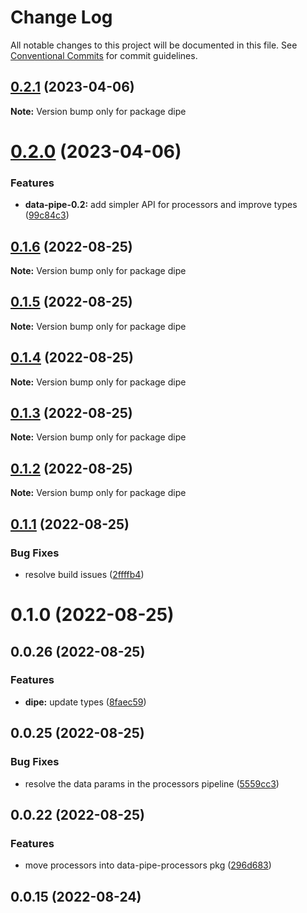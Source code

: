 # Change Log

All notable changes to this project will be documented in this file.
See [Conventional Commits](https://conventionalcommits.org) for commit guidelines.

## [0.2.1](https://github.com/DavideBruner/data-pipe/compare/dipe@0.2.0...dipe@0.2.1) (2023-04-06)

**Note:** Version bump only for package dipe





# [0.2.0](https://github.com/DavideBruner/data-pipe/compare/dipe@0.1.6...dipe@0.2.0) (2023-04-06)


### Features

* **data-pipe-0.2:** add simpler API for processors and improve types ([99c84c3](https://github.com/DavideBruner/data-pipe/commit/99c84c3a5e240e104670a68c4206e59bf2bdcd75))





## [0.1.6](https://github.com/DavideBruner/data-pipe/compare/dipe@0.1.2...dipe@0.1.6) (2022-08-25)

**Note:** Version bump only for package dipe





## [0.1.5](https://github.com/DavideBruner/data-pipe/compare/dipe@0.1.2...dipe@0.1.5) (2022-08-25)

**Note:** Version bump only for package dipe





## [0.1.4](https://github.com/DavideBruner/data-pipe/compare/dipe@0.1.2...dipe@0.1.4) (2022-08-25)

**Note:** Version bump only for package dipe





## [0.1.3](https://github.com/DavideBruner/data-pipe/compare/dipe@0.1.2...dipe@0.1.3) (2022-08-25)

**Note:** Version bump only for package dipe





## [0.1.2](https://github.com/DavideBruner/data-pipe/compare/dipe@0.1.1...dipe@0.1.2) (2022-08-25)

**Note:** Version bump only for package dipe





## [0.1.1](https://github.com/DavideBruner/data-pipe/compare/dipe@0.1.0...dipe@0.1.1) (2022-08-25)


### Bug Fixes

* resolve build issues ([2ffffb4](https://github.com/DavideBruner/data-pipe/commit/2ffffb4f1364a8d17a0799e86284cfc34147d65a))





# 0.1.0 (2022-08-25)



## 0.0.26 (2022-08-25)


### Features

* **dipe:** update types ([8faec59](https://github.com/DavideBruner/data-pipe/commit/8faec59be939fc678a2f6f0b3b6fdd7adb21af58))



## 0.0.25 (2022-08-25)


### Bug Fixes

* resolve the data params in the processors pipeline ([5559cc3](https://github.com/DavideBruner/data-pipe/commit/5559cc328c292924d431a81b017371b7fe6f2c69))



## 0.0.22 (2022-08-25)


### Features

* move processors into data-pipe-processors pkg ([296d683](https://github.com/DavideBruner/data-pipe/commit/296d6830aa192b68dda79fc5ab143c4cceb3ddea))



## 0.0.15 (2022-08-24)
